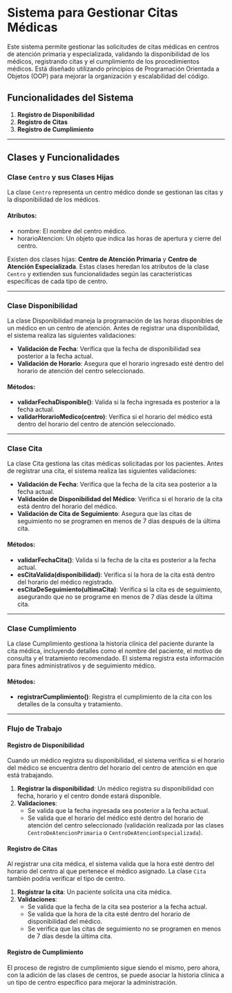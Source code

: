 # Sistema para Gestionar Citas Médicas

Este sistema permite gestionar las solicitudes de citas médicas en centros de atención primaria y especializada, validando la disponibilidad de los médicos, registrando citas y el cumplimiento de los procedimientos médicos. Está diseñado utilizando principios de Programación Orientada a Objetos (OOP) para mejorar la organización y escalabilidad del código.

## Funcionalidades del Sistema

1. **Registro de Disponibilidad**  
2. **Registro de Citas**  
3. **Registro de Cumplimiento**

---

## Clases y Funcionalidades

### **Clase `Centro` y sus Clases Hijas**

La clase `Centro` representa un centro médico donde se gestionan las citas y la disponibilidad de los médicos. 

#### **Atributos:**
* nombre: El nombre del centro médico.
* horarioAtencion: Un objeto que indica las horas de apertura y cierre del centro.

Existen dos clases hijas: **Centro de Atención Primaria** y **Centro de Atención Especializada**. Estas clases heredan los atributos de la clase `Centro` y extienden sus funcionalidades según las características específicas de cada tipo de centro.

---

### **Clase Disponibilidad**

La clase Disponibilidad maneja la programación de las horas disponibles de un médico en un centro de atención. Antes de registrar una disponibilidad, el sistema realiza las siguientes validaciones:

- **Validación de Fecha**: Verifica que la fecha de disponibilidad sea posterior a la fecha actual.
- **Validación de Horario**: Asegura que el horario ingresado esté dentro del horario de atención del centro seleccionado.

#### Métodos:

- **validarFechaDisponible()**: Valida si la fecha ingresada es posterior a la fecha actual.
- **validarHorarioMedico(centro)**: Verifica si el horario del médico está dentro del horario del centro de atención seleccionado.

---

### **Clase Cita**

La clase Cita gestiona las citas médicas solicitadas por los pacientes. Antes de registrar una cita, el sistema realiza las siguientes validaciones:

- **Validación de Fecha**: Verifica que la fecha de la cita sea posterior a la fecha actual.
- **Validación de Disponibilidad del Médico**: Verifica si el horario de la cita está dentro del horario del médico.
- **Validación de Cita de Seguimiento**: Asegura que las citas de seguimiento no se programen en menos de 7 días después de la última cita.

#### Métodos:

- **validarFechaCita()**: Valida si la fecha de la cita es posterior a la fecha actual.
- **esCitaValida(disponibilidad)**: Verifica si la hora de la cita está dentro del horario del médico registrado.
- **esCitaDeSeguimiento(ultimaCita)**: Verifica si la cita es de seguimiento, asegurando que no se programe en menos de 7 días desde la última cita.

---

### **Clase Cumplimiento**

La clase Cumplimiento gestiona la historia clínica del paciente durante la cita médica, incluyendo detalles como el nombre del paciente, el motivo de consulta y el tratamiento recomendado. El sistema registra esta información para fines administrativos y de seguimiento médico.

#### Métodos:

- **registrarCumplimiento()**: Registra el cumplimiento de la cita con los detalles de la consulta y tratamiento.

---


### **Flujo de Trabajo**

#### **Registro de Disponibilidad**

Cuando un médico registra su disponibilidad, el sistema verifica si el horario del médico se encuentra dentro del horario del centro de atención en que está trabajando.

1. **Registrar la disponibilidad**: Un médico registra su disponibilidad con fecha, horario y el centro donde estará disponible.
2. **Validaciones**:
   - Se valida que la fecha ingresada sea posterior a la fecha actual.
   - Se valida que el horario del médico esté dentro del horario de atención del centro seleccionado (validación realizada por las clases `CentroDeAtencionPrimaria` o `CentroDeAtencionEspecializada`).


#### **Registro de Citas**

Al registrar una cita médica, el sistema valida que la hora esté dentro del horario del centro al que pertenece el médico asignado. La clase `Cita` también podría verificar el tipo de centro.

1. **Registrar la cita**: Un paciente solicita una cita médica.
2. **Validaciones**:
   - Se valida que la fecha de la cita sea posterior a la fecha actual.
   - Se valida que la hora de la cita esté dentro del horario de disponibilidad del médico.
   - Se verifica que las citas de seguimiento no se programen en menos de 7 días desde la última cita.

#### **Registro de Cumplimiento**

El proceso de registro de cumplimiento sigue siendo el mismo, pero ahora, con la adición de las clases de centros, se puede asociar la historia clínica a un tipo de centro específico para mejorar la administración.
